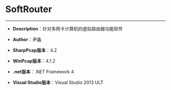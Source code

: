 # SoftRouter #

----------



- **Description**：针对多网卡计算机的虚拟路由器功能软件

- **Author**：尹鑫

- **SharpPcap版本**：4.2

- **WinPcap版本**：4.1.2

- **.net版本**：.NET Framework 4

- **Visual Studio版本**：Visual Studio 2013 ULT